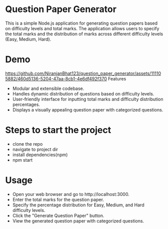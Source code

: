 # Question Paper Generator

This is a simple Node.js application for generating question papers based on difficulty levels and total marks. The application allows users to specify the total marks and the distribution of marks across different difficulty levels (Easy, Medium, Hard).
# Demo
https://github.com/NiranjanBhat123/question_paper_generator/assets/111105882/460d5136-5204-47aa-8cb1-4e6df492f370
Features

* Modular and extensible codebase.
* Handles dynamic distribution of questions based on difficulty levels.
* User-friendly interface for inputting total marks and difficulty distribution percentages.
* Displays a visually appealing question paper with categorized questions.


# Steps to start the project




* clone the repo
* navigate to project dir
* install dependencies(npm)
* npm start



# Usage

* Open your web browser and go to http://localhost:3000.
* Enter the total marks for the question paper.
* Specify the percentage distribution for Easy, Medium, and Hard difficulty levels.
* Click the "Generate Question Paper" button.
* View the generated question paper with categorized questions.

